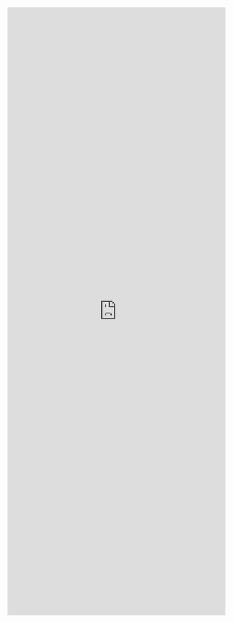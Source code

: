 <iframe src="http://bit.ly/CnCAugQuiz" width="100%" style="height: 100em; border-width:0px; border-style:none;">